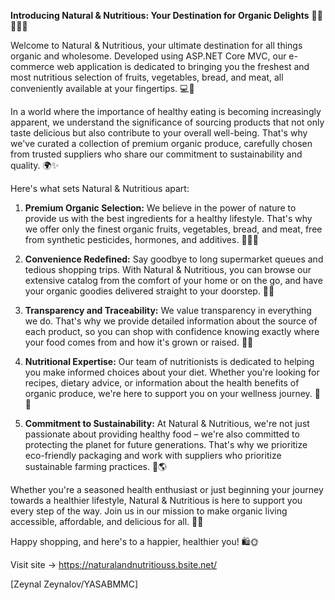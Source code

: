 **Introducing Natural & Nutritious: Your Destination for Organic Delights** 🌱🍇🍅🥖🥩

Welcome to Natural & Nutritious, your ultimate destination for all things organic and wholesome. Developed using ASP.NET Core MVC, our e-commerce web application is dedicated to bringing you the freshest and most nutritious selection of fruits, vegetables, bread, and meat, all conveniently available at your fingertips. 💻🛒

In a world where the importance of healthy eating is becoming increasingly apparent, we understand the significance of sourcing products that not only taste delicious but also contribute to your overall well-being. That's why we've curated a collection of premium organic produce, carefully chosen from trusted suppliers who share our commitment to sustainability and quality. 🌍✨

Here's what sets Natural & Nutritious apart:

1. **Premium Organic Selection:** We believe in the power of nature to provide us with the best ingredients for a healthy lifestyle. That's why we offer only the finest organic fruits, vegetables, bread, and meat, free from synthetic pesticides, hormones, and additives. 🥦🍞🥩

2. **Convenience Redefined:** Say goodbye to long supermarket queues and tedious shopping trips. With Natural & Nutritious, you can browse our extensive catalog from the comfort of your home or on the go, and have your organic goodies delivered straight to your doorstep. 🚚🏡

3. **Transparency and Traceability:** We value transparency in everything we do. That's why we provide detailed information about the source of each product, so you can shop with confidence knowing exactly where your food comes from and how it's grown or raised. 🧐🌱

4. **Nutritional Expertise:** Our team of nutritionists is dedicated to helping you make informed choices about your diet. Whether you're looking for recipes, dietary advice, or information about the health benefits of organic produce, we're here to support you on your wellness journey. 🍏💪

5. **Commitment to Sustainability:** At Natural & Nutritious, we're not just passionate about providing healthy food – we're also committed to protecting the planet for future generations. That's why we prioritize eco-friendly packaging and work with suppliers who prioritize sustainable farming practices. 🌿🌎

Whether you're a seasoned health enthusiast or just beginning your journey towards a healthier lifestyle, Natural & Nutritious is here to support you every step of the way. Join us in our mission to make organic living accessible, affordable, and delicious for all. 🥗🌟

Happy shopping, and here's to a happier, healthier you! 🛍️🌞

Visit site -> https://naturalandnutritiouss.bsite.net/

[Zeynal Zeynalov/YASABMMC]
